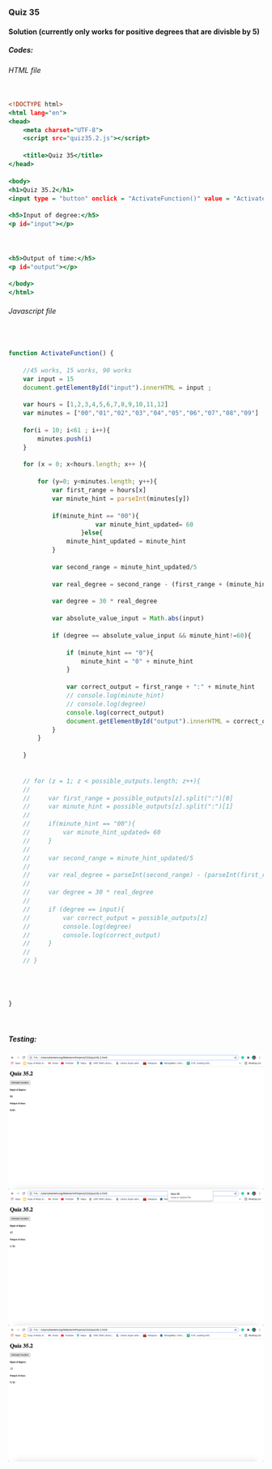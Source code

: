 ### Quiz 35


#### Solution (currently only works for positive degrees that are divisble by 5)



##### Codes:

###### HTML file
```.html

<!DOCTYPE html>
<html lang="en">
<head>
    <meta charset="UTF-8">
    <script src="quiz35.2.js"></script>

    <title>Quiz 35</title>
</head>

<body>
<h1>Quiz 35.2</h1>
<input type = "button" onclick = "ActivateFunction()" value = "Activate function">

<h5>Input of degree:</h5>
<p id="input"></p>



<h5>Output of time:</h5>
<p id="output"></p>

</body>
</html>

```

###### Javascript file
```.js


function ActivateFunction() {

    //45 works, 15 works, 90 works
    var input = 15
    document.getElementById("input").innerHTML = input ;

    var hours = [1,2,3,4,5,6,7,8,9,10,11,12]
    var minutes = ["00","01","02","03","04","05","06","07","08","09"]

    for(i = 10; i<61 ; i++){
        minutes.push(i)
    }

    for (x = 0; x<hours.length; x++ ){

        for (y=0; y<minutes.length; y++){
            var first_range = hours[x]
            var minute_hint = parseInt(minutes[y])

            if(minute_hint == "00"){
                        var minute_hint_updated= 60
                    }else{
                minute_hint_updated = minute_hint
            }

            var second_range = minute_hint_updated/5

            var real_degree = second_range - (first_range + (minute_hint/60))

            var degree = 30 * real_degree

            var absolute_value_input = Math.abs(input)

            if (degree == absolute_value_input && minute_hint!=60){

                if (minute_hint == "0"){
                    minute_hint = "0" + minute_hint
                }

                var correct_output = first_range + ":" + minute_hint
                // console.log(minute_hint)
                // console.log(degree)
                console.log(correct_output)
                document.getElementById("output").innerHTML = correct_output;
            }
        }

    }


    // for (z = 1; z < possible_outputs.length; z++){
    //
    //     var first_range = possible_outputs[z].split(":")[0]
    //     var minute_hint = possible_outputs[z].split(":")[1]
    //
    //     if(minute_hint == "00"){
    //         var minute_hint_updated= 60
    //     }
    //
    //     var second_range = minute_hint_updated/5
    //
    //     var real_degree = parseInt(second_range) - (parseInt(first_range) + parseInt(minute_hint)/60)
    //
    //     var degree = 30 * real_degree
    //
    //     if (degree == input){
    //         var correct_output = possible_outputs[z]
    //         console.log(degree)
    //         console.log(correct_output)
    //     }
    //
    // }




}




```

##### Testing:

![](https://github.com/BrightChanges/Unit-4/blob/main/Screen%20Shot%200003-04-26%20at%2020.50.05.png)
![](https://github.com/BrightChanges/Unit-4/blob/main/Screen%20Shot%200003-04-26%20at%2020.50.17.png)
![](https://github.com/BrightChanges/Unit-4/blob/main/Screen%20Shot%200003-04-26%20at%2020.50.26.png)
